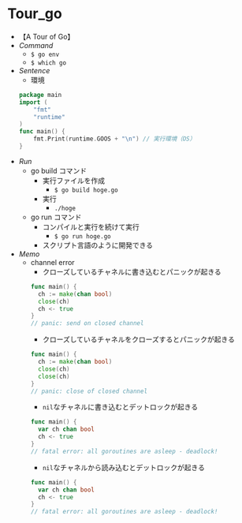 # Tour_go
- 【A Tour of Go】
- _Command_
  - `$ go env`
  - `$ which go` 
- _Sentence_
  - 環境
  ```go
  package main
  import (
      "fmt"
      "runtime"
  )
  func main() { 
      fmt.Print(runtime.GOOS + "\n") // 実行環境（OS）
  }
  ```
- _Run_ 
  - go build コマンド
    - 実行ファイルを作成
      - `$ go build hoge.go`
    - 実行
      - `./hoge`
  - go run コマンド
    - コンパイルと実行を続けて実行
      - `$ go run hoge.go`
    - スクリプト言語のように開発できる
- _Memo_
  - channel error
    - クローズしているチャネルに書き込むとパニックが起きる
    ```go
    func main() {
      ch := make(chan bool)
      close(ch)
      ch <- true
    }
    // panic: send on closed channel
    ```
    - クローズしているチャネルをクローズするとパニックが起きる
    ```go
    func main() {
      ch := make(chan bool)
      close(ch)
      close(ch)
    }
    // panic: close of closed channel
    ```
    - `nil`なチャネルに書き込むとデットロックが起きる
    ```go
    func main() {
      var ch chan bool
      ch <- true
    }
    // fatal error: all goroutines are asleep - deadlock!
    ```
    - `nil`なチャネルから読み込むとデットロックが起きる
    ```go
    func main() {
      var ch chan bool
      ch <- true
    }
    // fatal error: all goroutines are asleep - deadlock!
    ```
